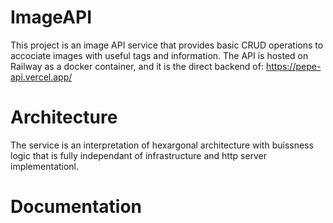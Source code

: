 # ImageAPI

This project is an image API service that provides basic CRUD operations to accociate images with useful tags and information.
The API is hosted on Railway as a docker container, and it is the direct backend of: https://pepe-api.vercel.app/


# Architecture

The service is an interpretation of hexargonal architecture with buissness logic that is fully independant of infrastructure and http server implementationl.




# Documentation
